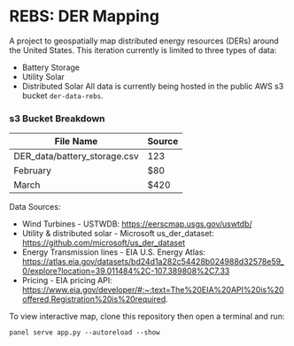 # REBS: DER Mapping #
A project to geospatially map distributed energy resources (DERs) around the United States. This iteration currently is limited to three types of data: 
- Battery Storage
- Utility Solar
- Distributed Solar
All data is currently being hosted in the public AWS s3 bucket ```der-data-rebs```. 

### s3 Bucket Breakdown
| File Name| Source  |
| -------- | ------- |
| DER_data/battery_storage.csv  | 123    |
| February | $80     |
| March    | $420    |


Data Sources: 
- Wind Turbines - USTWDB: https://eerscmap.usgs.gov/uswtdb/
- Utility & distributed solar - Microsoft us_der_dataset: https://github.com/microsoft/us_der_dataset
- Energy Transmission lines - EIA U.S. Energy Atlas: https://atlas.eia.gov/datasets/bd24d1a282c54428b024988d32578e59_0/explore?location=39.011484%2C-107.389808%2C7.33
- Pricing - EIA pricing API: https://www.eia.gov/developer/#:~:text=The%20EIA%20API%20is%20offered,Registration%20is%20required.


To view interactive map, clone this repository then open a terminal and run: 
```
panel serve app.py --autoreload --show
```
